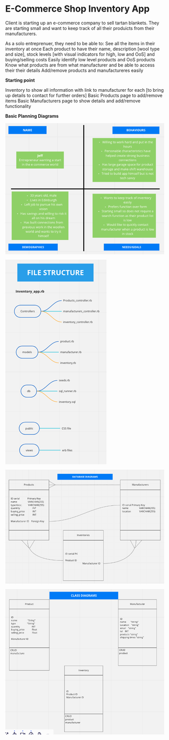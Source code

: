 # E-Commerce Shop Inventory App


Client is starting up an e-commerce company to sell tartan blankets. 
They are starting small and want to keep track of all their produicts from their manufacturers.

As a solo entreprenuer, they need to be able to:
See all the items in their inventory at once
Each product to have their name, description [wool type and size], stock levels [with visual indicators for high, low and OoS] and buying/selling costs
Easily identify low level products and OoS products
Know what products are from what manufacturer and be able to access their their details
Add/remove products and manufactureres easily

**Starting point**

Inventory to show all information with link to manufacturer for each [to bring up details to contact for further orders]
Basic Products page to add/remove items
Basic Manufacturers page to show details and add/remove functionality


**Basic Planning Diagrams**


![](Planning_images/Proto%20Persona.png)

![](Planning_images/File%20Structure%20Basic.png)

![](Planning_images/DB%20diagrams%20basic.png)

![](Planning_images/Class%20diagrams%20basic.png)




